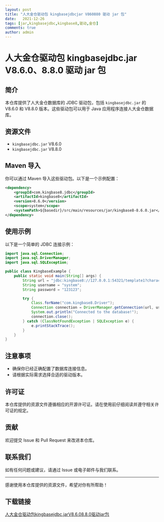 ```yaml
---
layout: post
title: "人大金仓驱动包 kingbasejdbcjar V860880 驱动 jar 包"
date:   2021-12-26
tags: [jar,kingbasejdbc,kingbase8,驱动,金仓]
comments: true
author: admin
---
```

# 人大金仓驱动包 kingbasejdbc.jar V8.6.0、8.8.0 驱动 jar 包

## 简介

本仓库提供了人大金仓数据库的 JDBC 驱动包，包括 `kingbasejdbc.jar` 的 V8.6.0 和 V8.8.0 版本。这些驱动包可以用于 Java 应用程序连接人大金仓数据库。

## 资源文件

- `kingbasejdbc.jar` V8.6.0
- `kingbasejdbc.jar` V8.8.0

## Maven 导入

你可以通过 Maven 导入这些驱动包。以下是一个示例配置：

```xml
<dependency>
    <groupId>com.kingbase8.jdbc</groupId>
    <artifactId>kingbase8</artifactId>
    <version>8.6.0</version>
    <scope>system</scope>
    <systemPath>${basedir}/src/main/resources/jar/kingbase8-8.6.0.jar</systemPath>
</dependency>
```

## 使用示例

以下是一个简单的 JDBC 连接示例：

```java
import java.sql.Connection;
import java.sql.DriverManager;
import java.sql.SQLException;

public class KingbaseExample {
    public static void main(String[] args) {
        String url = "jdbc:kingbase8://127.0.0.1:54321/template1?characterEncoding=utf8";
        String username = "system";
        String password = "123123";

        try {
            Class.forName("com.kingbase8.Driver");
            Connection connection = DriverManager.getConnection(url, username, password);
            System.out.println("Connected to the database!");
            connection.close();
        } catch (ClassNotFoundException | SQLException e) {
            e.printStackTrace();
        }
    }
}
```

## 注意事项

- 确保你已经正确配置了数据库连接信息。
- 请根据实际需求选择合适的驱动版本。

## 许可证

本仓库提供的资源文件遵循相应的开源许可证。请在使用前仔细阅读并遵守相关许可证的规定。

## 贡献

欢迎提交 Issue 和 Pull Request 来改进本仓库。

## 联系我们

如有任何问题或建议，请通过 Issue 或电子邮件与我们联系。

---

感谢使用本仓库提供的资源文件，希望对你有所帮助！

## 下载链接

[人大金仓驱动包kingbasejdbc.jarV8.6.08.8.0驱动jar包](https://pan.quark.cn/s/86f5542e5b12)